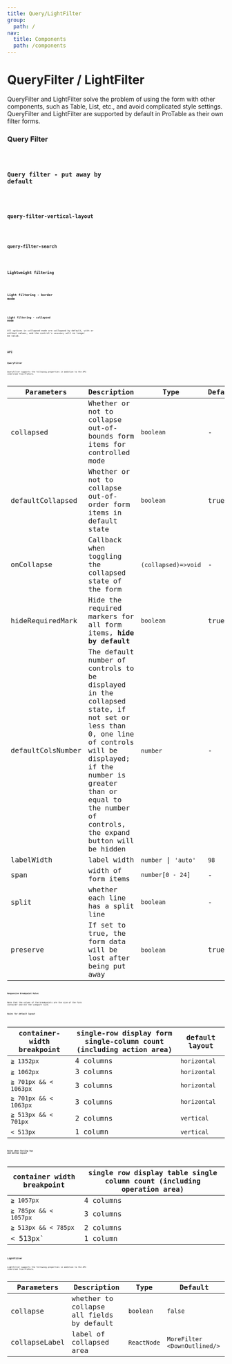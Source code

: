 ```yaml
---
title: Query/LightFilter
group:
  path: /
nav:
  title: Components
  path: /components
---
```


# QueryFilter / LightFilter

QueryFilter and LightFilter solve the problem of using the form with other components, such as Table, List, etc., and avoid complicated style settings. QueryFilter and LightFilter are supported by default in ProTable as their own filter forms.

### Query Filter

<code src="./demos/query-filter.tsx" height="168px"/>

### Query filter - put away by default

<code src="./demos/query-filter-collapsed.tsx" height="56px"/>

### query-filter-vertical-layout

<code src="./demos/query-filter-vertical.tsx" height="172px"/>

### query-filter-search

<code src="./demos/search-filter.tsx" background="#f7f8fa" height="274px"/>

### Lightweight filtering

<code src="./demos/light-filter.tsx" height="86px"/>

### Light filtering - border mode

<code src="./demos/light-filter-bordered.tsx" height="32px" />

### Light filtering - collapsed mode

All options in collapsed mode are collapsed by default, with or without values, and the control's `secondary` will no longer be valid.

<code src="./demos/light-filter-collapse.tsx" height="40px"/>

## API

### QueryFilter

QueryFilter supports the following properties in addition to the API inherited from ProForm.

| Parameters | Description | Type | Default |
| --- | --- | --- | --- |
| collapsed | Whether or not to collapse out-of-bounds form items for controlled mode | `boolean` | - |
| defaultCollapsed | Whether or not to collapse out-of-order form items in default state | `boolean` | true |
| onCollapse | Callback when toggling the collapsed state of the form | `(collapsed)=>void` | - |
| hideRequiredMark | Hide the required markers for all form items, **hide by default** | `boolean` | true |
| defaultColsNumber | The default number of controls to be displayed in the collapsed state, if not set or less than 0, one line of controls will be displayed; if the number is greater than or equal to the number of controls, the expand button will be hidden | `number` | - |
| labelWidth | label width | `number` \| `'auto'` | `98` |
| span | width of form items | `number[0 - 24]` | - |
| split | whether each line has a split line | `boolean` | - |
| preserve | If set to true, the form data will be lost after being put away | `boolean` | true |

#### Responsive Breakpoint Rules

Note that the values of the breakpoints are the size of the form container and not the viewport size.

##### Rules for default layout

| container-width breakpoint | single-row display form single-column count (including action area) | default layout |
| --- | --- | --- |
| `≧ 1352px` | 4 columns | `horizontal` |
| `≧ 1062px` | 3 columns | `horizontal` |
| `≧ 701px && < 1063px` | 3 columns | `horizontal` |
| `≧ 701px && < 1063px` | 3 columns | `horizontal` |
| `≧ 513px && < 701px` | 2 columns | `vertical` |
| `< 513px` | 1 column | `vertical` |

##### Rules when forcing top and bottom layout

| container width breakpoint | single row display table single column count (including operation area) |
| --- | --- |
| `≧ 1057px` | 4 columns |
| `≧ 785px && < 1057px` | 3 columns |
| `≧ 513px && < 785px` | 2 columns |
| < 513px` | 1 column |

### LightFilter

LightFilter supports the following properties in addition to the API inherited from ProForm.

| Parameters | Description | Type | Default |
| --- | --- | --- | --- |
| collapse | whether to collapse all fields by default | `boolean` | `false` |
| collapseLabel | label of collapsed area | `ReactNode` | `MoreFilter <DownOutlined/>` |
